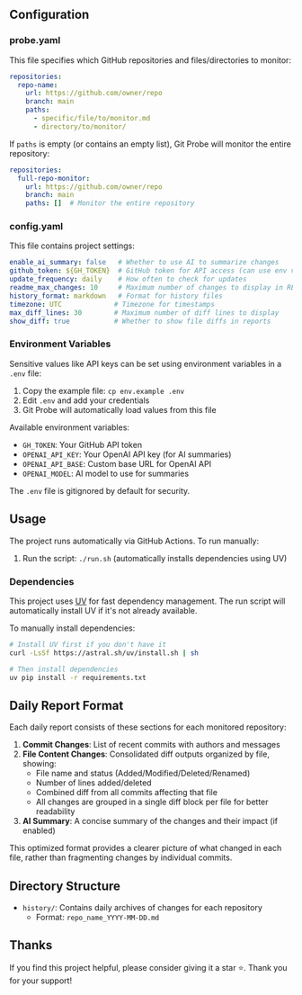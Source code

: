 ## Configuration

### probe.yaml

This file specifies which GitHub repositories and files/directories to monitor:

```yaml
repositories:
  repo-name:
    url: https://github.com/owner/repo
    branch: main
    paths:
      - specific/file/to/monitor.md
      - directory/to/monitor/
```

If `paths` is empty (or contains an empty list), Git Probe will monitor the entire repository:

```yaml
repositories:
  full-repo-monitor:
    url: https://github.com/owner/repo
    branch: main
    paths: []  # Monitor the entire repository
```

### config.yaml

This file contains project settings:

```yaml
enable_ai_summary: false   # Whether to use AI to summarize changes
github_token: ${GH_TOKEN}  # GitHub token for API access (can use env vars)
update_frequency: daily    # How often to check for updates
readme_max_changes: 10     # Maximum number of changes to display in README
history_format: markdown   # Format for history files
timezone: UTC             # Timezone for timestamps
max_diff_lines: 30        # Maximum number of diff lines to display
show_diff: true           # Whether to show file diffs in reports
```

### Environment Variables

Sensitive values like API keys can be set using environment variables in a `.env` file:

1. Copy the example file: `cp env.example .env`
2. Edit `.env` and add your credentials
3. Git Probe will automatically load values from this file

Available environment variables:
- `GH_TOKEN`: Your GitHub API token
- `OPENAI_API_KEY`: Your OpenAI API key (for AI summaries)
- `OPENAI_API_BASE`: Custom base URL for OpenAI API
- `OPENAI_MODEL`: AI model to use for summaries

The `.env` file is gitignored by default for security.

## Usage

The project runs automatically via GitHub Actions. To run manually:

1. Run the script: `./run.sh` (automatically installs dependencies using UV)

### Dependencies

This project uses [UV](https://github.com/astral-sh/uv) for fast dependency management. The run script will automatically install UV if it's not already available.

To manually install dependencies:

```bash
# Install UV first if you don't have it
curl -LsSf https://astral.sh/uv/install.sh | sh

# Then install dependencies
uv pip install -r requirements.txt
```

## Daily Report Format

Each daily report consists of these sections for each monitored repository:

1. **Commit Changes**: List of recent commits with authors and messages
2. **File Content Changes**: Consolidated diff outputs organized by file, showing:
   - File name and status (Added/Modified/Deleted/Renamed)
   - Number of lines added/deleted
   - Combined diff from all commits affecting that file
   - All changes are grouped in a single diff block per file for better readability
3. **AI Summary**: A concise summary of the changes and their impact (if enabled)

This optimized format provides a clearer picture of what changed in each file, rather than fragmenting changes by individual commits.

## Directory Structure

- `history/`: Contains daily archives of changes for each repository
  - Format: `repo_name_YYYY-MM-DD.md`

## Thanks

If you find this project helpful, please consider giving it a star ⭐️. Thank you for your support!